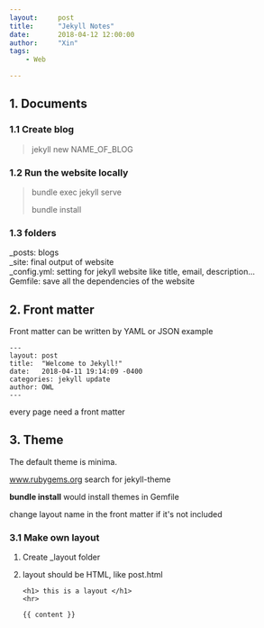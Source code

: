 ```yaml
---
layout:     post
title:      "Jekyll Notes"
date:       2018-04-12 12:00:00
author:     "Xin"
tags:
    - Web

---
```


## 1. Documents

### 1.1 Create blog
> jekyll new NAME_OF_BLOG

### 1.2 Run the website locally
> bundle exec jekyll serve
>
> bundle install

### 1.3 folders
_posts: blogs <br>
_site: final output of website <br>
_config.yml:  setting for jekyll website like title, email, description... <br>
Gemfile: save all the dependencies of the website <br>

## 2. Front matter
Front matter can be written by YAML or JSON
example
```
---
layout: post
title:  "Welcome to Jekyll!"
date:   2018-04-11 19:14:09 -0400
categories: jekyll update
author: OWL
---
```
every page need a front matter

## 3. Theme

The default theme is minima. 

www.rubygems.org  search for jekyll-theme

**bundle install** would install themes in Gemfile

change layout name in the front matter if it's not included

### 3.1 Make own layout

1. Create _layout folder

2. layout should be HTML, like post.html

   ```
   <h1> this is a layout </h1>
   <hr>

   {{ content }}
   ```

   ​






​    
